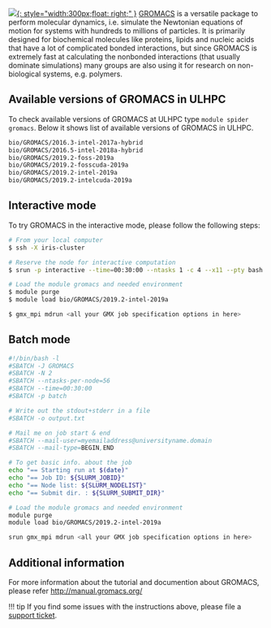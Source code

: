 [![](https://lh3.googleusercontent.com/proxy/JudSfSMQdWnxdHRiJEgJj_WuQaM9D4DdAfH54GcGkgynXOFv1NRP2HUcSjkGJhVF-LRzKaXSnMIlP243UfvqnStwm8IsKqltEx9adkdXGuCXMbiWkox6VaBsTosKH4IHuik){: style="width:300px;float: right;" }](url)
[GROMACS](http://www.gromacs.org/) is a versatile package to perform molecular dynamics, i.e. simulate
the Newtonian equations of motion for systems with hundreds to millions of particles.
It is primarily designed for biochemical molecules like proteins, lipids and nucleic
acids that have a lot of complicated bonded interactions, but since GROMACS
is extremely fast at calculating the nonbonded interactions
(that usually dominate simulations) many groups are also using it
for research on non-biological systems, e.g. polymers.

## Available versions of GROMACS in ULHPC
To check available versions of GROMACS at ULHPC type `module spider gromacs`.
Below it shows list of available versions of GROMACS in ULHPC. 
```bash
bio/GROMACS/2016.3-intel-2017a-hybrid
bio/GROMACS/2016.5-intel-2018a-hybrid
bio/GROMACS/2019.2-foss-2019a
bio/GROMACS/2019.2-fosscuda-2019a
bio/GROMACS/2019.2-intel-2019a
bio/GROMACS/2019.2-intelcuda-2019a
```

## Interactive mode
To try GROMACS in the interactive mode, please follow the following steps:

```bash
# From your local computer
$ ssh -X iris-cluster

# Reserve the node for interactive computation
$ srun -p interactive --time=00:30:00 --ntasks 1 -c 4 --x11 --pty bash -i

# Load the module gromacs and needed environment 
$ module purge
$ module load bio/GROMACS/2019.2-intel-2019a

$ gmx_mpi mdrun <all your GMX job specification options in here>
```

## Batch mode
```bash
#!/bin/bash -l
#SBATCH -J GROMACS
#SBATCH -N 2
#SBATCH --ntasks-per-node=56
#SBATCH --time=00:30:00
#SBATCH -p batch

# Write out the stdout+stderr in a file
#SBATCH -o output.txt

# Mail me on job start & end
#SBATCH --mail-user=myemailaddress@universityname.domain
#SBATCH --mail-type=BEGIN,END

# To get basic info. about the job
echo "== Starting run at $(date)"
echo "== Job ID: ${SLURM_JOBID}"
echo "== Node list: ${SLURM_NODELIST}"
echo "== Submit dir. : ${SLURM_SUBMIT_DIR}"

# Load the module gromacs and needed environment 
module purge
module load bio/GROMACS/2019.2-intel-2019a

srun gmx_mpi mdrun <all your GMX job specification options in here>
```
## Additional information
For more information about the tutorial and documention about GROMACS,
please refer http://manual.gromacs.org/

!!! tip
    If you find some issues with the instructions above,
    please file a [support ticket](https://hpc.uni.lu/support).  
